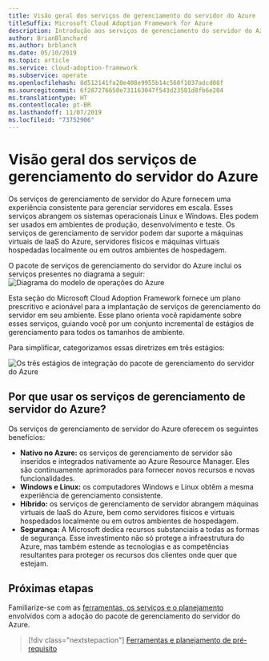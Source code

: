 ```yaml
---
title: Visão geral dos serviços de gerenciamento do servidor do Azure
titleSuffix: Microsoft Cloud Adoption Framework for Azure
description: Introdução aos serviços de gerenciamento do servidor do Azure
author: BrianBlanchard
ms.author: brblanch
ms.date: 05/10/2019
ms.topic: article
ms.service: cloud-adoption-framework
ms.subservice: operate
ms.openlocfilehash: 8d512141fa20e408e9955b14c560f1037adcd08f
ms.sourcegitcommit: 6f287276650e731163047f543d23581d8fb6e204
ms.translationtype: HT
ms.contentlocale: pt-BR
ms.lasthandoff: 11/07/2019
ms.locfileid: "73752906"
---
```

# <a name="overview-of-azure-server-management-services"></a>Visão geral dos serviços de gerenciamento do servidor do Azure

Os serviços de gerenciamento de servidor do Azure fornecem uma experiência consistente para gerenciar servidores em escala. Esses serviços abrangem os sistemas operacionais Linux e Windows. Eles podem ser usados em ambientes de produção, desenvolvimento e teste. Os serviços de gerenciamento de servidor podem dar suporte a máquinas virtuais de IaaS do Azure, servidores físicos e máquinas virtuais hospedadas localmente ou em outros ambientes de hospedagem.

O pacote de serviços de gerenciamento do servidor do Azure inclui os serviços presentes no diagrama a seguir: ![Diagrama do modelo de operações do Azure](./media/operations-diagram.png)

Esta seção do Microsoft Cloud Adoption Framework fornece um plano prescritivo e acionável para a implantação de serviços de gerenciamento do servidor em seu ambiente. Esse plano orienta você rapidamente sobre esses serviços, guiando você por um conjunto incremental de estágios de gerenciamento para todos os tamanhos de ambiente.

Para simplificar, categorizamos essas diretrizes em três estágios:

![Os três estágios de integração do pacote de gerenciamento do servidor do Azure](./media/operations-stages.png)

<!-- markdownlint-disable MD026 -->

## <a name="why-use-azure-server-management-services"></a>Por que usar os serviços de gerenciamento de servidor do Azure?

Os serviços de gerenciamento de servidor do Azure oferecem os seguintes benefícios:

- **Nativo no Azure:** os serviços de gerenciamento de servidor são inseridos e integrados nativamente ao Azure Resource Manager. Eles são continuamente aprimorados para fornecer novos recursos e novas funcionalidades.
- **Windows e Linux:** os computadores Windows e Linux obtêm a mesma experiência de gerenciamento consistente.
- **Híbrido:** os serviços de gerenciamento de servidor abrangem máquinas virtuais de IaaS do Azure, bem como servidores físicos e virtuais hospedados localmente ou em outros ambientes de hospedagem.
- **Segurança:** A Microsoft dedica recursos substanciais a todas as formas de segurança. Esse investimento não só protege a infraestrutura do Azure, mas também estende as tecnologias e as competências resultantes para proteger os recursos dos clientes onde quer que estejam.

## <a name="next-steps"></a>Próximas etapas

Familiarize-se com as [ferramentas, os serviços e o planejamento](./prerequisites.md) envolvidos com a adoção do pacote de gerenciamento do servidor do Azure.

> [!div class="nextstepaction"]
> [Ferramentas e planejamento de pré-requisito](./prerequisites.md)
